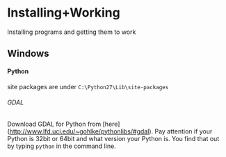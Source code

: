 # Installing+Working
Installing programs and getting them to work

## Windows
#### Python
site packages are under `C:\Python27\Lib\site-packages`

######  GDAL
Download GDAL for Python from [here] (http://www.lfd.uci.edu/~gohlke/pythonlibs/#gdal).
Pay attention if your Python is 32bit or 64bit and what version your Python is.
You find that out by typing `python` in the command line.
